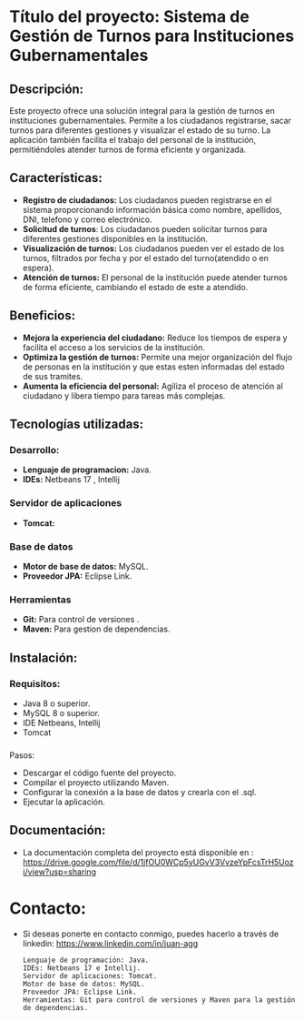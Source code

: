 # Título del proyecto: Sistema de Gestión de Turnos para Instituciones Gubernamentales

## Descripción:

Este proyecto ofrece una solución integral para la gestión de turnos en instituciones gubernamentales. Permite a los ciudadanos registrarse, sacar turnos para diferentes gestiones y visualizar el estado de su turno. La aplicación también facilita el trabajo del personal de la institución, permitiéndoles atender turnos de forma eficiente y organizada.

## Características:

+ **Registro de ciudadanos:** Los ciudadanos pueden registrarse en el sistema proporcionando información básica como nombre, apellidos, DNI, telefono y correo electrónico.
+ **Solicitud de turnos**: Los ciudadanos pueden solicitar turnos para diferentes gestiones disponibles en la institución.
+ **Visualización de turnos:** Los ciudadanos pueden ver el estado de los turnos, filtrados por fecha y por el estado del turno(atendido o en espera).
+ **Atención de turnos:** El personal de la institución puede atender turnos de forma eficiente, cambiando el estado de este a atendido.
## Beneficios:

* **Mejora la experiencia del ciudadano:** Reduce los tiempos de espera y facilita el acceso a los servicios de la institución.
* **Optimiza la gestión de turnos:** Permite una mejor organización del flujo de personas en la institución y que estas esten informadas del estado de sus tramites.
* **Aumenta la eficiencia del personal:** Agiliza el proceso de atención al ciudadano y libera tiempo para tareas más complejas.


## Tecnologías utilizadas:

### Desarrollo: 
* **Lenguaje de programacion:** Java.
* **IDEs:** Netbeans 17 , Intellij
### Servidor de aplicaciones 
* **Tomcat:**
### Base de datos 
* **Motor de base de datos:** MySQL.
* **Proveedor JPA:** Eclipse Link.
### Herramientas
* **Git:** Para control de versiones .
* **Maven:** Para gestion de dependencias.

## Instalación:

### Requisitos:

* Java 8 o superior.
* MySQL 8 o superior.
* IDE Netbeans, Intellij
* Tomcat 
###
 Pasos:

* Descargar el código fuente del proyecto.
* Compilar el proyecto utilizando Maven.
* Configurar la conexión a la base de datos y crearla con el .sql.
* Ejecutar la aplicación.


## Documentación:

* La documentación completa del proyecto está disponible en :
  https://drive.google.com/file/d/1jfOU0WCp5yUGvV3VvzeYpFcsTrH5Uozi/view?usp=sharing

# Contacto:

* Si deseas ponerte en contacto conmigo, puedes hacerlo a través de linkedin:
 https://www.linkedin.com/in/juan-agg


      Lenguaje de programación: Java.
      IDEs: Netbeans 17 e Intellij.
      Servidor de aplicaciones: Tomcat.
      Motor de base de datos: MySQL.
      Proveedor JPA: Eclipse Link.
      Herramientas: Git para control de versiones y Maven para la gestión de dependencias.